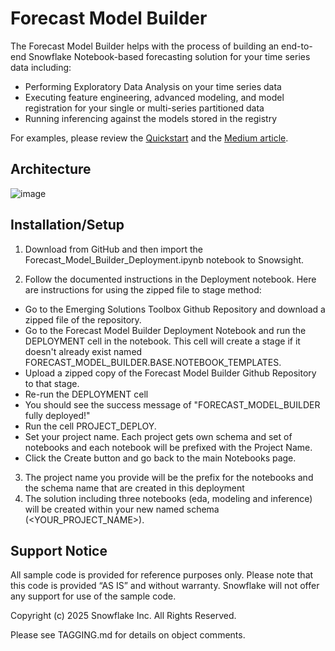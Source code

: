 # Forecast Model Builder

The Forecast Model Builder helps with the process of building an end-to-end Snowflake
Notebook-based forecasting solution for your time series data including:

- Performing Exploratory Data Analysis on your time series data
- Executing feature engineering, advanced modeling, and model registration for your
single or multi-series partitioned data
- Running inferencing against the models stored in the registry

For examples, please review the [Quickstart](https://quickstarts.snowflake.com/guide/building_scalable_time_series_forecasting_models_on_snowflake/index.html#0)
and the [Medium article](https://medium.com/@rachel.blum_83237/c389e108f0be). 

## Architecture

![image](https://github.com/user-attachments/assets/fbcb05dc-d307-4e23-8cd4-d1f8c99dd6c3)

## Installation/Setup

1. Download from GitHub and then import the Forecast_Model_Builder_Deployment.ipynb
notebook to Snowsight.

2. Follow the documented instructions in the Deployment notebook. Here are instructions
for using the zipped file to stage method:
  - Go to the Emerging Solutions Toolbox Github Repository and download a zipped file
  of the repository.
  - Go to the Forecast Model Builder Deployment Notebook and run the DEPLOYMENT cell in
  the notebook. This cell will create a stage if it doesn't already exist named
  FORECAST_MODEL_BUILDER.BASE.NOTEBOOK_TEMPLATES.
  - Upload a zipped copy of the Forecast Model Builder Github Repository to that stage. 
  - Re-run the DEPLOYMENT cell
  - You should see the success message of "FORECAST_MODEL_BUILDER fully deployed!"
  - Run the cell PROJECT_DEPLOY.
  - Set your project name. Each project gets own schema and set of notebooks and each
  notebook will be prefixed with the Project Name.
  - Click the Create button and go back to the main Notebooks page.
3. The project name you provide will be the prefix for the notebooks and the schema
name that are created in this deployment
4. The solution including three notebooks (eda, modeling and inference) will be created
within your new named schema (<YOUR_PROJECT_NAME>).

## Support Notice

All sample code is provided for reference purposes only. Please note that this code is
provided “AS IS” and without warranty.  Snowflake will not offer any support for use of
the sample code.

Copyright (c) 2025 Snowflake Inc. All Rights Reserved.

Please see TAGGING.md for details on object comments.
